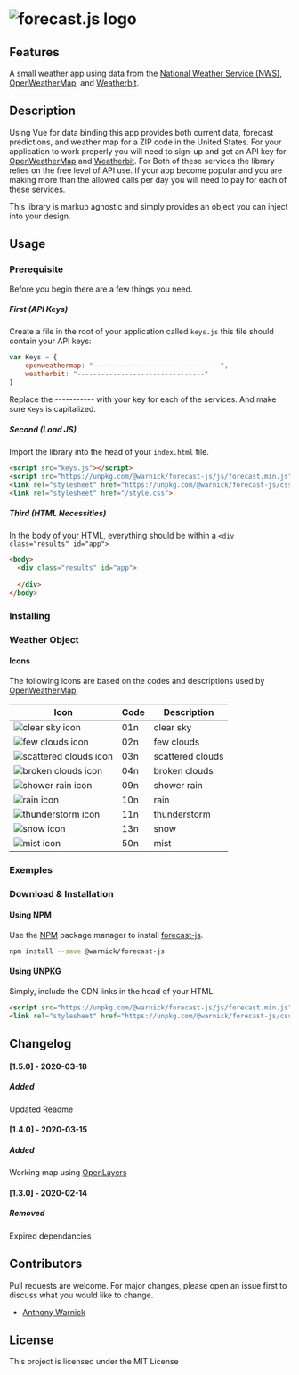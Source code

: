 # ![forecast.js logo](https://raw.githubusercontent.com/ajwarnick/forecast-js/master/logo/logo.png)

## Features

A small weather app using data from the [National Weather Service (NWS)](https://www.weather.gov), [OpenWeatherMap](https://openweathermap.org), and [Weatherbit](https://www.weatherbit.io).

## Description 

Using Vue for data binding this app provides both current data, forecast predictions, and weather map for a ZIP code in the United States. For your application to work properly you will need to sign-up and get an API key for [OpenWeatherMap](https://openweathermap.org/api) and [Weatherbit](https://www.weatherbit.io/api). For Both of these services the library relies on the free level of API use. If your app become popular and you are making more than the allowed calls per day you will need to pay for each of these services. 

This library is markup agnostic and simply provides an object you can inject into your design. 



## Usage

### Prerequisite 

Before you begin there are a few things you need.

##### First (API Keys)

Create a file in the root of your application called `keys.js` this file should contain your API keys:

```javascript
var Keys = {
    openweathermap: "--------------------------------",
    weatherbit: "--------------------------------"
}
```

Replace the ----------- with your key for each of the services. And make sure `Keys` is capitalized. 

##### Second (Load JS)

Import the library into the head of your `index.html` file. 

```html
<script src="keys.js"></script>
<script src="https://unpkg.com/@warnick/forecast-js/js/forecast.min.js" defer></script>
<link rel="stylesheet" href="https://unpkg.com/@warnick/forecast-js/css/forecast.css">
<link rel="stylesheet" href="/style.css">
```

##### Third (HTML Necessities)

In the body of your HTML, everything should be within a `<div class="results" id="app">`

```html
<body>
  <div class="results" id="app">
    
  </div>
</body>
```



### Installing

### Weather Object



#### Icons

The following icons are based on the codes and descriptions used by [OpenWeatherMap](https://openweathermap.org/weather-conditions). 

| Icon                                                         | Code | Description      |
| ------------------------------------------------------------ | ---- | ---------------- |
| ![clear sky icon](https://raw.githubusercontent.com/ajwarnick/ART300_weather_base/master/img/01d.png) | 01n  | clear sky        |
| ![few clouds icon](https://raw.githubusercontent.com/ajwarnick/ART300_weather_base/master/img/02d.png) | 02n  | few clouds       |
| ![scattered clouds icon](https://raw.githubusercontent.com/ajwarnick/ART300_weather_base/master/img/03d.png) | 03n  | scattered clouds |
| ![broken clouds icon](https://raw.githubusercontent.com/ajwarnick/ART300_weather_base/master/img/04d.png) | 04n  | broken clouds    |
| ![shower rain icon](https://raw.githubusercontent.com/ajwarnick/ART300_weather_base/master/img/09d.png) | 09n  | shower rain      |
| ![rain icon](https://raw.githubusercontent.com/ajwarnick/ART300_weather_base/master/img/10d.png) | 10n  | rain             |
| ![thunderstorm icon](https://raw.githubusercontent.com/ajwarnick/ART300_weather_base/master/img/11d.png) | 11n  | thunderstorm     |
| ![snow icon](https://raw.githubusercontent.com/ajwarnick/ART300_weather_base/master/img/13d.png) | 13n  | snow             |
| ![mist icon](https://raw.githubusercontent.com/ajwarnick/ART300_weather_base/master/img/50d.png) | 50n  | mist             |



### Exemples 



### Download & Installation

#### Using NPM

Use the [NPM](https://www.npmjs.com) package manager to install [forecast-js](https://www.npmjs.com/package/@warnick/forecast-js).

```bash
npm install --save @warnick/forecast-js
```



#### Using UNPKG

Simply, include the CDN links in the head of your HTML

```html
<script src="https://unpkg.com/@warnick/forecast-js/js/forecast.min.js" defer></script>
<link rel="stylesheet" href="https://unpkg.com/@warnick/forecast-js/css/forecast.css">
```



## Changelog

#### [1.5.0] - 2020-03-18

##### Added

Updated Readme

#### [1.4.0] - 2020-03-15

##### Added

Working map using [OpenLayers](https://openlayers.org)

#### [1.3.0] - 2020-02-14

##### Removed

Expired dependancies 



## Contributors 

Pull requests are welcome. For major changes, please open an issue first to discuss what you would like to change.

- [Anthony Warnick](https://github.com/ajwarnick)



## License

This project is licensed under the MIT License